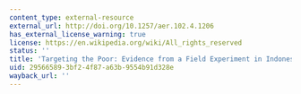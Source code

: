 ```yaml
---
content_type: external-resource
external_url: http://doi.org/10.1257/aer.102.4.1206
has_external_license_warning: true
license: https://en.wikipedia.org/wiki/All_rights_reserved
status: ''
title: 'Targeting the Poor: Evidence from a Field Experiment in Indonesia'
uid: 29566589-3bf2-4f87-a63b-9554b91d328e
wayback_url: ''
---
```

